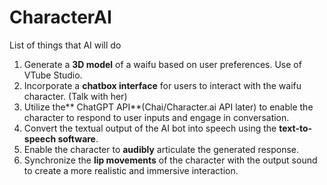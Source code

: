 # CharacterAI

List of things that AI will do

1. Generate a **3D model** of a waifu based on user preferences. Use of VTube Studio.
2. Incorporate a **chatbox interface** for users to interact with the waifu character. (Talk with her)
3. Utilize the** ChatGPT API**(Chai/Character.ai API later) to enable the character to respond to user inputs and engage in conversation.
4. Convert the textual output of the AI bot into speech using the **text-to-speech software**.
5. Enable the character to **audibly** articulate the generated response.
6. Synchronize the **lip movements** of the character with the output sound to create a more realistic and immersive interaction.
